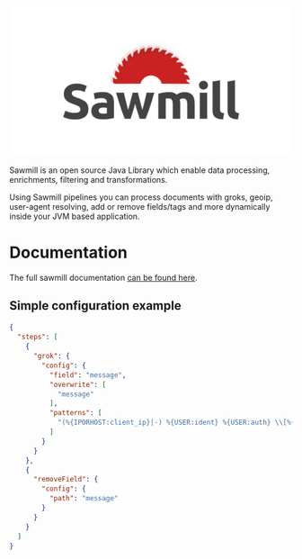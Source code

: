 ![Sawmill Logo](logo.png)

Sawmill is an open source Java Library which enable data processing, enrichments, filtering and transformations.

Using Sawmill pipelines you can process documents with groks, geoip, user-agent resolving, add or remove fields/tags and more dynamically inside your JVM based application.

# Documentation
The full sawmill documentation [can be found here](https://github.com/logzio/sawmill/wiki).

## Simple configuration example
```json
{
  "steps": [
    {
      "grok": {
        "config": {
          "field": "message",
          "overwrite": [
            "message"
          ],
          "patterns": [
            "(%{IPORHOST:client_ip}|-) %{USER:ident} %{USER:auth} \\[%{HTTPDATE:timestamp}\\] \\\"(?:%{WORD:verb} %{NOTSPACE:request}(?: HTTP/%{NUMBER:httpversion:float})?|%{DATA:rawrequest})\\\" %{NUMBER:response:int} (?:%{NUMBER:bytes:float}|-) B %{DATA:thread} %{NUMBER:response_time:float} ms %{DATA:servername} %{DATA:client_id:int}(\\;%{NOTSPACE})? %{DATA:device_id} %{DATA}"
          ]
        }
      }
    },
    {
      "removeField": {
        "config": {
          "path": "message"
        }
      }
    }
  ]
}
```
